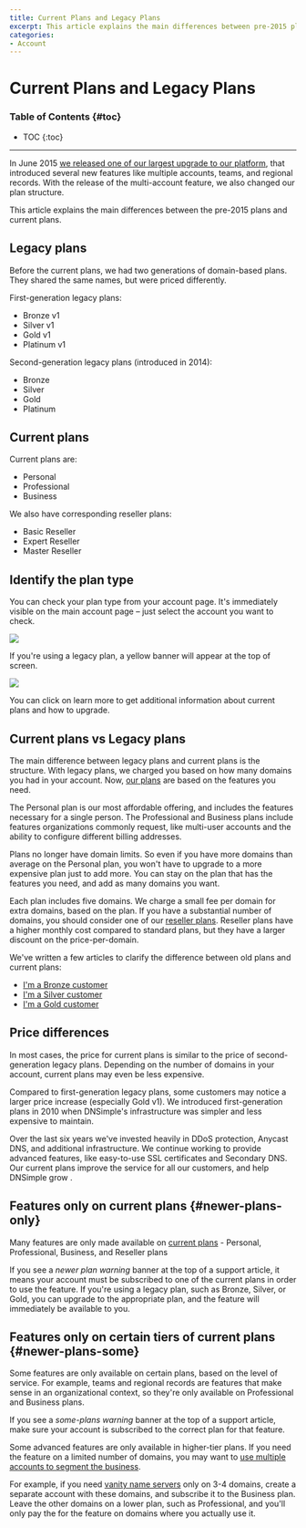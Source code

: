 ```yaml
---
title: Current Plans and Legacy Plans
excerpt: This article explains the main differences between pre-2015 plans and current plans.
categories:
- Account
---
```


# Current Plans and Legacy Plans

### Table of Contents {#toc}

* TOC
{:toc}

---

In June 2015 [we released one of our largest upgrade to our platform](https://blog.dnsimple.com/2015/06/multiple-accounts-new-plans-and-new-features/), that introduced several new features  like multiple accounts, teams, and regional records. With the release of the multi-account feature, we also changed our plan structure.

This article explains the main differences between the pre-2015 plans and current plans.


## Legacy plans

Before the current plans, we had two generations of domain-based plans. They shared the same names, but were priced differently.

First-generation legacy plans:

- Bronze v1
- Silver v1
- Gold v1
- Platinum v1

Second-generation legacy plans (introduced in 2014):

- Bronze
- Silver
- Gold
- Platinum


## Current plans

Current plans are:

- Personal
- Professional
- Business

We also have corresponding reseller plans:

- Basic Reseller
- Expert Reseller
- Master Reseller


## Identify the plan type

You can check your plan type from your account page. It's immediately visible on the main account page – just select the account you want to check. 

![](/files/account-plan-info.png)

If you're using a legacy plan, a yellow banner will  appear at the top of screen.

![](/files/account-plan-legacy.png)

You can click on <label>learn more</label> to get additional information about current plans and how to upgrade.

## Current plans vs Legacy plans

The main difference between legacy plans and current plans is the structure. With legacy plans, we charged you based on how many domains you had in your account. Now, [our plans](https://dnsimple.com/pricing) are based on the features you need. 

The Personal plan is our most affordable offering, and includes the features necessary for a single person. The Professional and Business plans include features organizations commonly request, like multi-user accounts and the ability to configure different billing addresses.

Plans no longer have domain limits. So even if you have more domains than average on the Personal plan, you won't have to upgrade to a more expensive plan just to add more. You can stay on the plan that has the features you need, and add as many domains you want.

Each plan includes five domains. We charge a small fee per domain for extra domains, based on the plan. If you have a substantial number of domains, you should consider one of our [reseller plans](https://dnsimple.com/reseller). Reseller plans have a higher monthly cost compared to standard plans, but they have a larger discount on the price-per-domain.

We've written a few articles to clarify the difference between old plans and current plans:

- [I'm a Bronze customer](/articles/new-plans-for-bronze)
- [I'm a Silver customer](/articles/new-plans-for-silver)
- [I'm a Gold customer](/articles/new-plans-for-gold)

## Price differences

In most cases, the price for current plans is similar to the price of second-generation legacy plans. Depending on the number of domains in your account, current plans may even be less expensive.

Compared to first-generation legacy plans, some customers may notice a larger price increase (especially Gold v1). We introduced first-generation plans in 2010 when DNSimple's infrastructure was simpler and less expensive to maintain.

Over the last six years we've invested heavily in DDoS protection, Anycast DNS, and additional infrastructure.  We continue working to provide advanced features, like easy-to-use SSL certificates and Secondary DNS. Our current plans improve the service for all our customers, and help DNSimple grow .

## Features only on current plans {#newer-plans-only}

Many features are only made available on [current plans](#newer-plans) -  Personal, Professional, Business, and Reseller plans

If you see a _newer plan warning_ banner at the top of a support article, it means your account must be subscribed to one of the current plans in order to use the feature. If you're using a legacy plan, such as Bronze, Silver, or Gold, you can upgrade to the appropriate plan, and the feature will immediately be available to you.

## Features only on certain tiers of current plans {#newer-plans-some}

Some features are only available on certain plans, based on the level of service. For example, teams and regional records are features that make sense in an organizational context, so they're only available on Professional and Business plans.

If you see a _some-plans warning_ banner at the top of a support article, make sure your account is subscribed to the correct plan for that feature.

Some advanced features are only available in higher-tier plans. If you need the feature on a limited number of domains, you may want to [use multiple accounts to segment the business](https://blog.dnsimple.com/2015/12/using-accounts-to-segment-business/).

For example, if you need [vanity name servers](/articles/vanity-nameservers) only on 3-4 domains, create a separate account with these domains, and subscribe  it to the Business plan. Leave the other domains on a lower plan, such as Professional, and you'll only pay the for the feature on domains where you actually use it.

